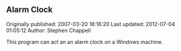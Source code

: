 ## Alarm Clock 
Originally published: 2007-03-20 18:16:20 
Last updated: 2012-07-04 01:05:12 
Author: Stephen Chappell 
 
This program can act an an alarm clock on a Windows machine.